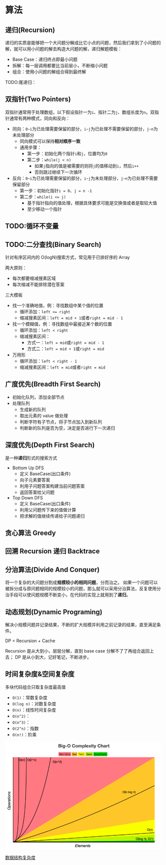 # 算法

## 递归(Recursion)

递归的实质是能够把一个大问题分解成比它小点的问题，然后我们拿到了小问题的解，就可以用小问题的解去构造大问题的解，递归解题模板：

- Base Case：递归终点即最小问题
- 拆解：每一层调用都要比当前层小，不断缩小问题
- 组合：使用小问题的解组合得到最终解

TODO:尾递归：

## 双指针(Two Pointers)

双指针通常用于处理数组，以下假设指针一为`i`、指针二为`j`、数组长度为`n`。双指针通常有两种模式，同向和反向：

- 同向：`0~i`为已处理需要保留的部分，`i~j`为已处理不需要保留的部分，`j~n`为未处理部分
  - 同向模式可以保持**相对顺序一致**
  - 通用步骤：
    - 第一步：初始化两个指针`i`和`j`，位置均为`0`
    - 第二步：`while(j < n)`
      - 如果`j`指向的值是被需要的则将`j`的值移动到`i`，然后`i++`
      - 否则跳过继续下一次循环
- 反向：`0~i`为已处理需要保留的部分，`i~j`为未处理部分，`j~n`为已处理不需要保留部分
  - 第一步：初始化指针`i = 0`、`j = n -1`
  - 第二步：`while(i <= j)`
    - 基于指针指向的值处理，根据具体要求可能是交换值或者是取较大值
    - 至少移动一个指针

## TODO:循环不变量

## TODO:二分查找(Binary Search)

针对有序区间内的 O(logN)搜索方式，常见用于已排好序的 Array

两大原则：

- 每次都要缩减搜素区域
- 每次缩减不能排除潜在答案

三大模板

- 找一个准确地值，例：寻找数组中某个值的位置
  - 循环添加：`left <= right`
  - 缩减搜素区间：`left = mid + 1`或者`right = mid - 1`
- 找一个模糊值，例：寻找数组中最接近某个数的位置
  - 循环添加：`left < right`
  - 缩减搜素区间：
    - 方式一：`left = mid`或`right = mid - 1`
    - 方式二：`left = mid + 1`或`right = mid`
- 万用形
  - 循环添加：`left < right - 1`
  - 缩减搜素区间：`left = mid`或者`right = mid`

## 广度优先(Breadth First Search)

- 初始化队列，添加全部节点
- 处理队列
  - 生成新的队列
  - 取出元素的 value 做处理
  - 判断字符有子节点，将子节点加入到新队列
  - 判断新的队列是否为空，决定是否进行下一次递归

## 深度优先(Depth First Search)

是一种**递归**形式的搜索方式

- Bottom Up DFS
  - 定义 BaseCase(出口条件)
  - 向子元素要答案
  - 利用子问题答案构建当前问题答案
  - 返回答案给父问题
- Top Down DFS
  - 定义 BaseCase(出口条件)
  - 利用父问题传下来的值做计算
  - 把求解的值继续传递给子问题递归

## 贪心算法 Greedy

## 回溯 Recursion 递归 Backtrace

## 分治算法(Divide And Conquer)

将一个复杂的大问题分割成**规模较小的相同问题**，分而治之。
如果一个问题可以被拆分成与原问题相同的规模较小的问题，那么就可以采用分治算法，反复使用分治手段可以使问题规模不断变小，在代码的实现上就用到了**递归**。

## 动态规划(Dynamic Programing)

解决小规模问题并记录结果，不断的扩大规模并利用之前记录的结果，直至满足条件。

DP = Recursion + Cache

Recursion 是从大到小，层层分解，直到 base case 分解不了了再组合返回上去；
DP 是从小到大，记好笔记，不断进步。

## 时间复杂度&空间复杂度

多块代码组合只取复杂度最高值

- `O(1)`：常数复杂度
- `O(log n)`：对数复杂度
- `O(n)`：线性时间复杂度
- `O(n^2)`：
- `O(n^3)`：
- `O(2^n)`：指数
- `O(n!)`：阶乘

![big o](../../assets/images/算法/big-o.png)

[数据结构复杂度](https://www.bigocheatsheet.com/)
